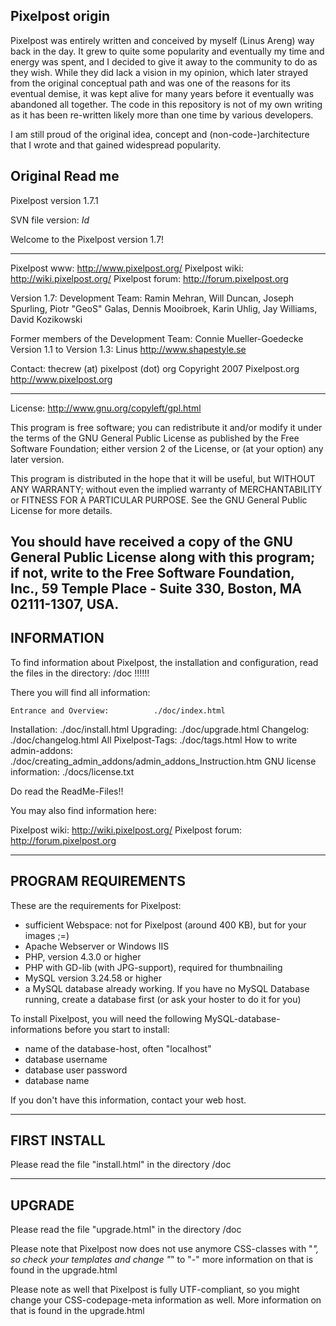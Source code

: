 ## Pixelpost origin
Pixelpost was entirely written and conceived by myself (Linus Areng) way back in the day. It grew to quite some popularity and eventually my time and energy was spent, and I decided to give it away to the community to do as they wish.
While they did lack a vision in my opinion, which later strayed from the original conceptual path and was one of the reasons for its eventual demise, it was kept alive for many years before it eventually was abandoned all together. The code in this repository is not of my own writing as it has been re-written likely more than one time by various developers.

I am still proud of the original idea, concept and (non-code-)architecture that I wrote and that gained widespread popularity.

## Original Read me
Pixelpost version 1.7.1

SVN file version:
$Id$

Welcome to the Pixelpost version 1.7!

-------------------------------------------------------------------------
Pixelpost www:  	http://www.pixelpost.org/
Pixelpost wiki: 	http://wiki.pixelpost.org/ 
Pixelpost forum: 	http://forum.pixelpost.org

Version 1.7:
Development Team:
Ramin Mehran, Will Duncan, Joseph Spurling,
Piotr "GeoS" Galas, Dennis Mooibroek, Karin Uhlig, Jay Williams, David Kozikowski

Former members of the Development Team:
Connie Mueller-Goedecke
Version 1.1 to Version 1.3: Linus <http://www.shapestyle.se>

Contact: thecrew (at) pixelpost (dot) org
Copyright 2007 Pixelpost.org <http://www.pixelpost.org>

-------------------------------------------------------------------------
License: http://www.gnu.org/copyleft/gpl.html

This program is free software; you can redistribute it and/or
modify it under the terms of the GNU General Public License
as published by the Free Software Foundation; either version 2
of the License, or (at your option) any later version.

This program is distributed in the hope that it will be useful,
but WITHOUT ANY WARRANTY; without even the implied warranty of
MERCHANTABILITY or FITNESS FOR A PARTICULAR PURPOSE. See the
GNU General Public License for more details.

You should have received a copy of the GNU General Public License
along with this program; if not, write to the Free Software
Foundation, Inc., 59 Temple Place - Suite 330, Boston, MA 02111-1307, USA.
-------------------------------------------------------------------------
INFORMATION
-------------------------------------------------------------------------
To find information about Pixelpost, the installation and
configuration, read the files in the directory: /doc !!!!!!

There you will find all information:

	Entrance and Overview: 			./doc/index.html
  Installation: 							./doc/install.html
  Upgrading:   								./doc/upgrade.html
	Changelog:      						./doc/changelog.html
	All Pixelpost-Tags: 				./doc/tags.html
	How to write admin-addons:  ./doc/creating_admin_addons/admin_addons_Instruction.htm
	GNU license information: 		./docs/license.txt

Do read the ReadMe-Files!!  

You may also find information here: 

Pixelpost wiki: 	http://wiki.pixelpost.org/ 
Pixelpost forum: 	http://forum.pixelpost.org

-------------------------------------------------------------------------
PROGRAM REQUIREMENTS
-------------------------------------------------------------------------

These are the requirements for Pixelpost:
- sufficient Webspace: not for Pixelpost (around 400 KB), but for your images ;=)
- Apache Webserver or Windows IIS
- PHP, version 4.3.0 or higher
- PHP with GD-lib (with JPG-support), required for thumbnailing
- MySQL version 3.24.58 or higher
- a MySQL database already working. If you have no MySQL Database running, create
  a database first (or ask your hoster to do it for you)

To install Pixelpost, you will need  the following MySQL-database-informations
before you start to install:

- name of the database-host, often "localhost"
- database username
- database user password
- database name

If you don't have this information, contact your web host.

-------------------------------------------------------------------------
FIRST INSTALL
-------------------------------------------------------------------------

Please read the file "install.html" in the directory /doc

-------------------------------------------------------------------------
UPGRADE
-------------------------------------------------------------------------

Please read the file "upgrade.html" in the directory /doc

Please note that Pixelpost now does not use anymore CSS-classes with "_",
so check your templates and change "_" to "-"
more information on that is found in the upgrade.html

Please note as well that Pixelpost is fully UTF-compliant, so you might change
your CSS-codepage-meta information as well.
More information on that is found in the upgrade.html
